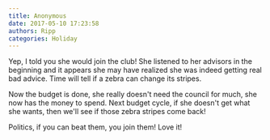 ```yaml
---
title: Anonymous
date: 2017-05-10 17:23:58
authors: Ripp
categories: Holiday
---
```


 Yep, I told you she would join the club! She listened to her advisors in the beginning and it appears she may have realized she was indeed getting real bad advice. Time will tell if a zebra can change its stripes. 

Now the budget is done, she really doesn't need the council for much, she now has the money to spend. Next budget cycle, if she doesn't get what she wants, then we'll see if those zebra stripes come back!

Politics, if you can beat them, you join them! Love it!